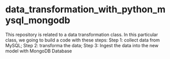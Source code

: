 # data_transformation_with_python_mysql_mongodb
This repository is related to a data transformation class. In this particular class, we going to build a code with these steps: Step 1: collect data from MySQL; Step 2: transforma the data; Step 3: Ingest the data into the new model with MongoDB Database
